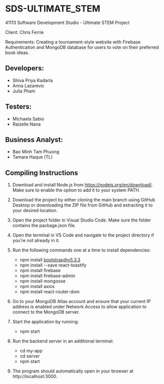 # SDS-ULTIMATE_STEM
41113 Software Development Studio - Ultimate STEM Project 

Client: Chris Ferrie

Requirements: Creating a tournament-style website with Firebase Authentication and MongoDB database for users to vote on their preferred book ideas.

## Developers:
- Shiva Priya Kadarla 
- Anna Lazarevic
- Julia Pham 

## Testers:
- Michaela Sabio
- Raizelle Nana

## Business Analyst:
- Bao Minh Tam Phuong
- Tamara Haque (TL)


## Compiling Instructions 
1. Download and install Node.js from https://nodejs.org/en/download/. Make sure to enable the option to add it to your system PATH.
2. Download the project by either cloning the main branch using GitHub Desktop or downloading the ZIP file from GitHub and extracting it to your desired location.
3. Open the project folder in Visual Studio Code. Make sure the folder contains the package.json file.
4. Open the terminal in VS Code and navigate to the project directory if you’re not already in it.
5. Run the following commands one at a time to install dependencies:
   - npm install bootstrap@v5.3.3
   - npm install --save react-toastify
   - npm install firebase
   - npm install firebase-admin
   - npm install mongoose
   - npm install axios 
   - npm install react-router-dom 

6. Go to your MongoDB Atlas account and ensure that your current IP address is enabled under Network Access to allow application to connect to the MongoDB server.
7. Start the application by running:
   - npm start
8. Run the backend server in an additional terminal:
   - cd my-app
   - cd server
   - npm start
9. The program should automatically open in your browser at http://localhost:3000.
